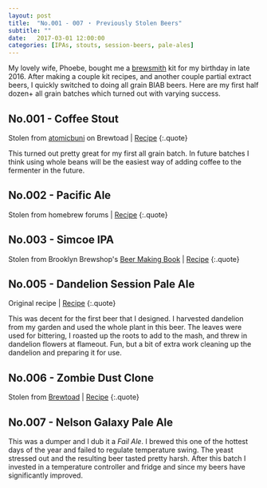 ```yaml
---
layout: post
title:  "No.001 ‑ 007 ・ Previously Stolen Beers"
subtitle: ""
date:   2017-03-01 12:00:00
categories: [IPAs, stouts, session-beers, pale-ales]
---
```


My lovely wife, Phoebe, bought me a [brewsmith](https://brewsmith.com.au/) kit for my birthday in late 2016. After making a couple kit recipes, and another couple partial extract beers, I quickly switched to doing all grain BIAB beers. Here are my first half dozen+ all grain batches which turned out with varying success.

## No.001 - Coffee Stout
Stolen from [atomicbuni](https://www.brewtoad.com/recipes/slanted-coffee-stout-all-grain/) on Brewtoad | [Recipe](https://www.brewtoad.com/recipes/003-coffee-stout)
{:.quote}

This turned out pretty great for my first all grain batch. In future batches I think using whole beans will be the easiest way of adding coffee to the fermenter in the future.

## No.002 - Pacific Ale
Stolen from homebrew forums | [Recipe](https://www.brewtoad.com/recipes/stone-wood-pacific-ale-all-grain-5l)
{:.quote}


## No.003 - Simcoe IPA
Stolen from Brooklyn Brewshop's [Beer Making Book](https://www.amazon.com/Brooklyn-Brew-Shops-Beer-Making/dp/0307889203) | [Recipe](https://www.brewtoad.com/recipes/004-simcoe-ipa)
{:.quote}

## No.005 - Dandelion Session Pale Ale
Original recipe | [Recipe](https://www.brewtoad.com/recipes/005-dandelion-summer-ale)
{:.quote}


This was decent for the first beer that I designed. I harvested dandelion from my garden and used the whole plant in this beer. The leaves were used for bittering, I roasted up the roots to add to the mash, and threw in dandelion flowers at flameout. Fun, but a bit of extra work cleaning up the dandelion and preparing it for use.

## No.006 - Zombie Dust Clone
Stolen from [Brewtoad](https://www.brewtoad.com/recipes/zombie-dust-clone-1-gallon) | [Recipe]('https://www.brewtoad.com/recipes/zombie-dust-clone-10l)
{:.quote}

## No.007 - Nelson Galaxy Pale Ale

This was a dumper and I dub it a _Fail Ale_. I brewed this one of the hottest days of the year and failed to regulate temperature swing. The yeast stressed out and the resulting beer tasted pretty harsh. After this batch I invested in a temperature controller and fridge and since my beers have significantly improved.
